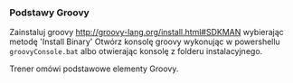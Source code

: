 ### Podstawy Groovy


Zainstaluj groovy http://groovy-lang.org/install.html#SDKMAN wybierając metodę 'Install Binary'
Otwórz konsolę groovy wykonując w powershellu ``groovyConsole.bat`` albo otwierając konsolę z folderu instalacyjnego.

Trener omówi podstawowe elementy Groovy.
